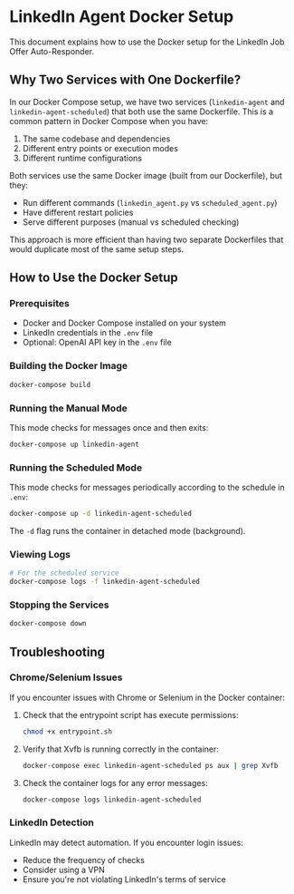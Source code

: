 # LinkedIn Agent Docker Setup

This document explains how to use the Docker setup for the LinkedIn Job Offer Auto-Responder.

## Why Two Services with One Dockerfile?

In our Docker Compose setup, we have two services (`linkedin-agent` and `linkedin-agent-scheduled`) that both use the same Dockerfile. This is a common pattern in Docker Compose when you have:

1. The same codebase and dependencies
2. Different entry points or execution modes
3. Different runtime configurations

Both services use the same Docker image (built from our Dockerfile), but they:
- Run different commands (`linkedin_agent.py` vs `scheduled_agent.py`)
- Have different restart policies
- Serve different purposes (manual vs scheduled checking)

This approach is more efficient than having two separate Dockerfiles that would duplicate most of the same setup steps.

## How to Use the Docker Setup

### Prerequisites

- Docker and Docker Compose installed on your system
- LinkedIn credentials in the `.env` file
- Optional: OpenAI API key in the `.env` file

### Building the Docker Image

```bash
docker-compose build
```

### Running the Manual Mode

This mode checks for messages once and then exits:

```bash
docker-compose up linkedin-agent
```

### Running the Scheduled Mode

This mode checks for messages periodically according to the schedule in `.env`:

```bash
docker-compose up -d linkedin-agent-scheduled
```

The `-d` flag runs the container in detached mode (background).

### Viewing Logs

```bash
# For the scheduled service
docker-compose logs -f linkedin-agent-scheduled
```

### Stopping the Services

```bash
docker-compose down
```

## Troubleshooting

### Chrome/Selenium Issues

If you encounter issues with Chrome or Selenium in the Docker container:

1. Check that the entrypoint script has execute permissions:
   ```bash
   chmod +x entrypoint.sh
   ```

2. Verify that Xvfb is running correctly in the container:
   ```bash
   docker-compose exec linkedin-agent-scheduled ps aux | grep Xvfb
   ```

3. Check the container logs for any error messages:
   ```bash
   docker-compose logs linkedin-agent-scheduled
   ```

### LinkedIn Detection

LinkedIn may detect automation. If you encounter login issues:
- Reduce the frequency of checks
- Consider using a VPN
- Ensure you're not violating LinkedIn's terms of service
